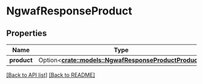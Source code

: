 # NgwafResponseProduct

## Properties

Name | Type | Description | Notes
------------ | ------------- | ------------- | -------------
**product** | Option<[**crate::models::NgwafResponseProductProduct**](NgwafResponseProductProduct.md)> |  | 

[[Back to API list]](../README.md#documentation-for-api-endpoints) [[Back to README]](../README.md)


